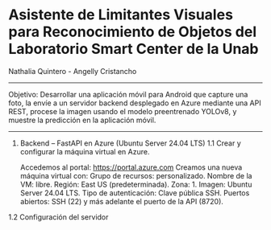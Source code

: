 # Asistente de Limitantes Visuales para Reconocimiento de Objetos del Laboratorio Smart Center de la Unab
Nathalia Quintero - Angelly Cristancho

------------------------------------------------
Objetivo: Desarrollar una aplicación móvil para Android que capture una foto, la envíe a un servidor backend desplegado en Azure mediante una API REST, procese la imagen usando el modelo preentrenado YOLOv8, y muestre la predicción en la aplicación móvil.

-------------------------------------------------
1. Backend – FastAPI en Azure (Ubuntu Server 24.04 LTS)
1.1 Crear y configurar la máquina virtual en Azure.
   
   Accedemos al portal: https://portal.azure.com
   Creamos una nueva máquina virtual con:
   Grupo de recursos: personalizado.
   Nombre de la VM: libre. Región: East US (predeterminada).
   Zona: 1. Imagen: Ubuntu Server 24.04 LTS.
   Tipo de autenticación: Clave pública SSH.
   Puertos abiertos: SSH (22) y más adelante el puerto de la API (8720).
   
1.2 Configuración del servidor
